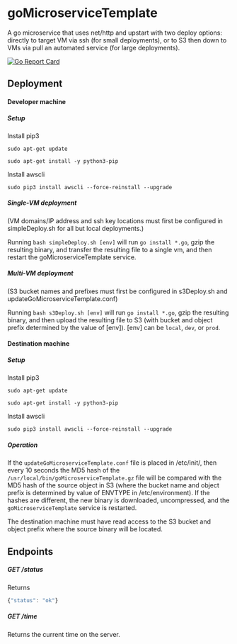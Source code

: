 # goMicroserviceTemplate

A go microservice that uses net/http and upstart with two deploy options: directly to target VM via ssh (for small deployments), or to S3 then down to VMs via pull an automated service (for large deployments).

[![Go Report Card](https://goreportcard.com/badge/github.com/delabroj/goMicroserviceTemplate)](https://goreportcard.com/report/github.com/delabroj/goMicroserviceTemplate)

## Deployment

#### Developer machine

##### Setup

Install pip3

`sudo apt-get update`

`sudo apt-get install -y python3-pip`

Install awscli

`sudo pip3 install awscli --force-reinstall --upgrade`

##### Single-VM deployment

(VM domains/IP address and ssh key locations must first be configured in simpleDeploy.sh for all but local deployments.)

Running `bash simpleDeploy.sh [env]` will run `go install *.go`, gzip the resulting binary, and transfer the resulting file to a single vm, and then restart the goMicroserviceTemplate service.

##### Multi-VM deployment

(S3 bucket names and prefixes must first be configured in s3Deploy.sh and updateGoMicroserviceTemplate.conf)

Running `bash s3Deploy.sh [env]` will run `go install *.go`, gzip the resulting binary, and then upload the resulting file to S3 (with bucket and object prefix determined by the value of [env]). [env] can be `local`, `dev`, or `prod`.

#### Destination machine

##### Setup

Install pip3

`sudo apt-get update`

`sudo apt-get install -y python3-pip`

Install awscli

`sudo pip3 install awscli --force-reinstall --upgrade`

##### Operation

If the `updateGoMicroserviceTemplate.conf` file is placed in /etc/init/, then every 10 seconds the MD5 hash of the `/usr/local/bin/goMicroserviceTemplate.gz` file will be compared with the MD5 hash of the source object in S3 (where the bucket name and object prefix is determined by value of ENVTYPE in /etc/environment). If the hashes are different, the new binary is downloaded, uncompressed, and the `goMicroserviceTemplate` service is restarted.

The destination machine must have read access to the S3 bucket and object prefix where the source binary will be located.

## Endpoints

##### GET /status

Returns
```js
{"status": "ok"}
```

##### GET /time

Returns the current time on the server.
